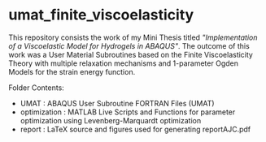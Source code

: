 # umat_finite_viscoelasticity

This repository consists the work of my Mini Thesis titled _"Implementation of a Viscoelastic Model for Hydrogels in ABAQUS"_. The outcome of this work was a User Material Subroutines based on the Finite Viscoelasticity Theory with multiple relaxation mechanisms and 1-parameter Ogden Models for the strain energy function.

Folder Contents:
- UMAT : ABAQUS User Subroutine FORTRAN Files (UMAT) 
- optimization : MATLAB Live Scripts and Functions for parameter optimization using Levenberg-Marquardt optimization
- report : LaTeX source and figures used for generating reportAJC.pdf
